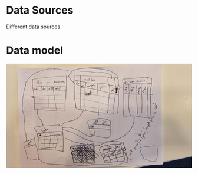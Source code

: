 # Data Sources

Different data sources



# Data model
![datamodel](https://github.com/krafthack-by-techday/team4/blob/main/dataSources/data_model.png)
